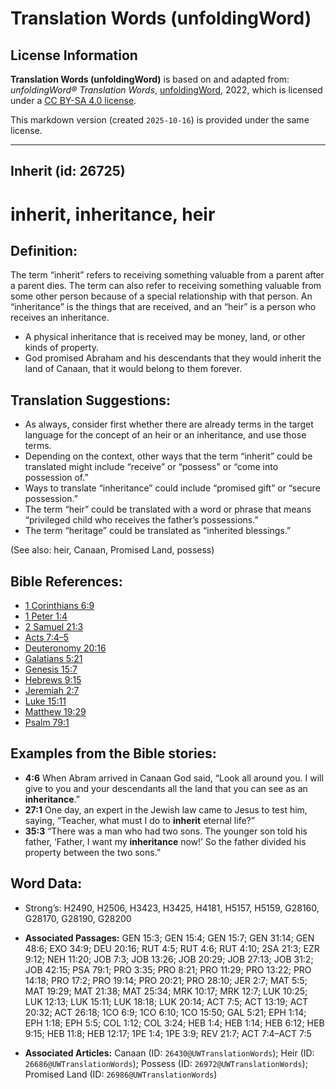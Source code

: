 # Translation Words (unfoldingWord)

## License Information

**Translation Words (unfoldingWord)** is based on and adapted from: _unfoldingWord® Translation Words_, [unfoldingWord](https://unfoldingword.org/utw), 2022, which is licensed under a [CC BY-SA 4.0 license](https://creativecommons.org/licenses/by-sa/4.0/legalcode.en).

This markdown version (created `2025-10-16`) is provided under the same license.



--------------------------------

## Inherit (id: 26725)

inherit, inheritance, heir
==========================

Definition:
-----------

The term “inherit” refers to receiving something valuable from a parent after a parent dies. The term can also refer to receiving something valuable from some other person because of a special relationship with that person. An “inheritance” is the things that are received, and an “heir” is a person who receives an inheritance.

* A physical inheritance that is received may be money, land, or other kinds of property.
* God promised Abraham and his descendants that they would inherit the land of Canaan, that it would belong to them forever.

Translation Suggestions:
------------------------

* As always, consider first whether there are already terms in the target language for the concept of an heir or an inheritance, and use those terms.
* Depending on the context, other ways that the term “inherit” could be translated might include “receive” or “possess” or “come into possession of.”
* Ways to translate “inheritance” could include “promised gift” or “secure possession.”
* The term “heir” could be translated with a word or phrase that means “privileged child who receives the father’s possessions.”
* The term “heritage” could be translated as “inherited blessings.”

(See also: heir, Canaan, Promised Land, possess)

Bible References:
-----------------

* [1 Corinthians 6:9](https://ref.ly/1Cor6:9)
* [1 Peter 1:4](https://ref.ly/1Pet1:4)
* [2 Samuel 21:3](https://ref.ly/2Sam21:3)
* [Acts 7:4–5](https://ref.ly/Acts7:4-Acts7:5)
* [Deuteronomy 20:16](https://ref.ly/Deut20:16)
* [Galatians 5:21](https://ref.ly/Gal5:21)
* [Genesis 15:7](https://ref.ly/Gen15:7)
* [Hebrews 9:15](https://ref.ly/Heb9:15)
* [Jeremiah 2:7](https://ref.ly/Jer2:7)
* [Luke 15:11](https://ref.ly/Luke15:11)
* [Matthew 19:29](https://ref.ly/Matt19:29)
* [Psalm 79:1](https://ref.ly/Ps79:1)

Examples from the Bible stories:
--------------------------------

* **4:6** When Abram arrived in Canaan God said, “Look all around you. I will give to you and your descendants all the land that you can see as an **inheritance**.”
* **27:1** One day, an expert in the Jewish law came to Jesus to test him, saying, “Teacher, what must I do to **inherit** eternal life?”
* **35:3** “There was a man who had two sons. The younger son told his father, ‘Father, I want my **inheritance** now!’ So the father divided his property between the two sons.”

Word Data:
----------

* Strong’s: H2490, H2506, H3423, H3425, H4181, H5157, H5159, G28160, G28170, G28190, G28200

* **Associated Passages:** GEN 15:3; GEN 15:4; GEN 15:7; GEN 31:14; GEN 48:6; EXO 34:9; DEU 20:16; RUT 4:5; RUT 4:6; RUT 4:10; 2SA 21:3; EZR 9:12; NEH 11:20; JOB 7:3; JOB 13:26; JOB 20:29; JOB 27:13; JOB 31:2; JOB 42:15; PSA 79:1; PRO 3:35; PRO 8:21; PRO 11:29; PRO 13:22; PRO 14:18; PRO 17:2; PRO 19:14; PRO 20:21; PRO 28:10; JER 2:7; MAT 5:5; MAT 19:29; MAT 21:38; MAT 25:34; MRK 10:17; MRK 12:7; LUK 10:25; LUK 12:13; LUK 15:11; LUK 18:18; LUK 20:14; ACT 7:5; ACT 13:19; ACT 20:32; ACT 26:18; 1CO 6:9; 1CO 6:10; 1CO 15:50; GAL 5:21; EPH 1:14; EPH 1:18; EPH 5:5; COL 1:12; COL 3:24; HEB 1:4; HEB 1:14; HEB 6:12; HEB 9:15; HEB 11:8; HEB 12:17; 1PE 1:4; 1PE 3:9; REV 21:7; ACT 7:4–ACT 7:5
* **Associated Articles:** Canaan (ID: `26430@UWTranslationWords`); Heir (ID: `26686@UWTranslationWords`); Possess (ID: `26972@UWTranslationWords`); Promised Land (ID: `26986@UWTranslationWords`)

